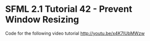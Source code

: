SFML 2.1 Tutorial 42 - Prevent Window Resizing
==============================================

Code for the following video tutorial http://youtu.be/x4K7IUbMWzw
